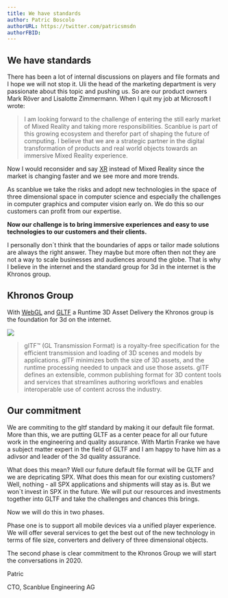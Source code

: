```yaml
---
title: We have standards
author: Patric Boscolo
authorURL: https://twitter.com/patricsmsdn
authorFBID: 
---
```


## We have standards

<!--truncate-->

There has been a lot of internal discussions on players and file formats and I hope we will not stop it. Uli the head of the marketing department is very passionate about this topic and pushing us. So are our product owners Mark Röver and Lisalotte Zimmermann. When I quit my job at Microsoft I wrote:

> I am looking forward to the challenge of entering the still early market of Mixed Reality and taking more responsibilities. Scanblue is part of this growing ecosystem and therefor part of shaping the future of computing. I believe that we are a strategic partner in the digital transformation of products and real world objects towards an immersive Mixed Reality experience.

Now I would reconsider and say [XR](https://www.khronos.org/openxr/) instead of Mixed Reality since the market is changing faster and we see more and more trends. 

As scanblue we take the risks and adopt new technologies in the space of three dimensional space in computer science and especially the challenges in computer graphics and computer vision early on. We do this so our customers can profit from our expertise. 

**Now our challenge is to bring immersive experiences and easy to use technologies to our customers and their clients.**

I personally don´t think that the boundaries of apps or tailor made solutions are always the right answer. They maybe but more often then not they are not a way to scale businesses and audiences around the globe. That is why I believe in the internet and the standard group for 3d in the internet is the Khronos group. 

## Khronos Group

With [WebGL](https://www.khronos.org/webgl/) and [GLTF](https://www.khronos.org/gltf/) a Runtime 3D Asset Delivery the Khronos group is the foundation for 3d on the internet. 

<img src="https://www.khronos.org/assets/uploads/ceimg/made/assets/uploads/apis/glTF_100px_June16_150_75.png">

>glTF™ (GL Transmission Format) is a royalty-free specification for the efficient transmission and loading of 3D scenes and models by applications. glTF minimizes both the size of 3D assets, and the runtime processing needed to unpack and use those assets. glTF defines an extensible, common publishing format for 3D content tools and services that streamlines authoring workflows and enables interoperable use of content across the industry.

## Our commitment

We are commiting to the gltf standard by making it our default file format. More than this, we are putting GLTF as a center peace for all our future work in the engineering and quality assurance. With Martin Franke we have a subject matter expert in the field of GLTF and I am happy to have him as a adivsor and leader of the 3d quality assurance. 

What does this mean? Well our future default file format will be GLTF and we are depricating SPX. What does this mean for our existing customers? Well, nothing - all SPX applications and shipments will stay as is. But we won´t invest in SPX in the future. We will put our resources and investments together into GLTF and take the challenges and chances this brings. 

Now we will do this in two phases. 

Phase one is to support all mobile devices via a unified player experience. We will offer several services to get the best out of the new technology in terms of file size, converters and delivery of three dimensional objects. 

The second phase is clear commitment to the Khronos Group we will start the conversations in 2020. 


Patric

CTO, Scanblue Engineering AG
